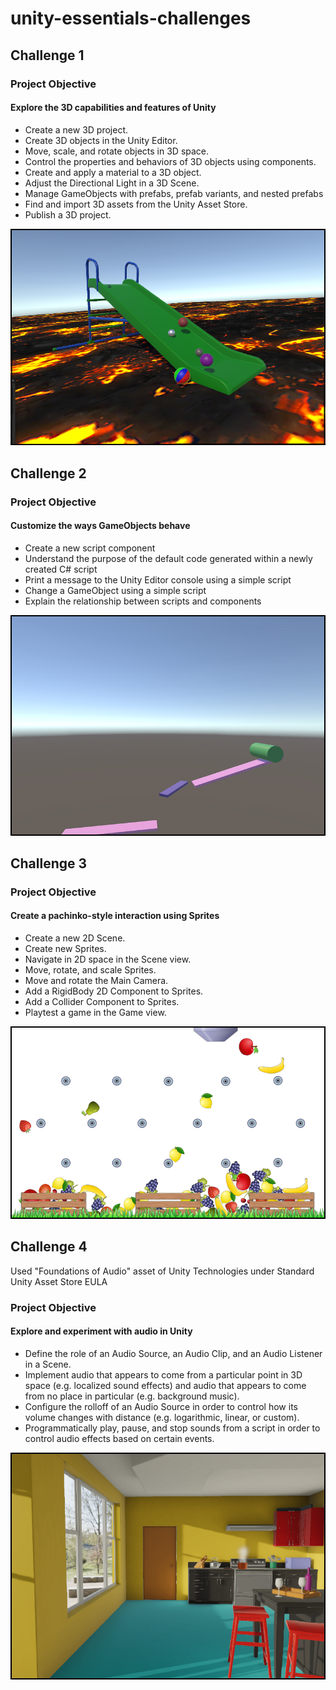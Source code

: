 # unity-essentials-challenges

## Challenge 1

### Project Objective

#### Explore the 3D capabilities and features of Unity

* Create a new 3D project.
* Create 3D objects in the Unity Editor.
* Move, scale, and rotate objects in 3D space.
* Control the properties and behaviors of 3D objects using components.
* Create and apply a material to a 3D object.
* Adjust the Directional Light in a 3D Scene.
* Manage GameObjects with prefabs, prefab variants, and nested prefabs
* Find and import 3D assets from the Unity Asset Store.
* Publish a 3D project.

![](Screenshots/challenge1-screenshot1.png)  

## Challenge 2

### Project Objective

####  Customize the ways GameObjects behave

* Create a new script component 
* Understand the purpose of the default code generated within a newly created C# script 
* Print a message to the Unity Editor console using a simple script
* Change a GameObject using a simple script 
* Explain the relationship between scripts and components 

![](Screenshots/challenge2-screenshot1.png)  


## Challenge 3

### Project Objective

#### Create a pachinko-style interaction using Sprites

* Create a new 2D Scene.
* Create new Sprites.
* Navigate in 2D space in the Scene view.
* Move, rotate, and scale Sprites.
* Move and rotate the Main Camera.
* Add a RigidBody 2D Component to Sprites.
* Add a Collider Component to Sprites.
* Playtest a game in the Game view.

![](Screenshots/challenge3-screenshot1.png)  


## Challenge 4

Used "Foundations of Audio" asset of Unity Technologies under Standard Unity Asset Store EULA 

### Project Objective

#### Explore and experiment with audio in Unity

* Define the role of an Audio Source, an Audio Clip, and an Audio Listener in a Scene.
* Implement audio that appears to come from a particular point in 3D space (e.g. localized sound effects) and audio that appears to come from no place in particular (e.g. background music).
* Configure the rolloff of an Audio Source in order to control how its volume changes with distance (e.g. logarithmic, linear, or custom).
* Programmatically play, pause, and stop sounds from a script in order to control audio effects based on certain events. 
  
![](Screenshots/challenge4-screenshot1.png)  


